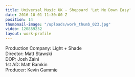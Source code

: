 ```yaml
---
title: Universal Music UK - Sheppard 'Let Me Down Easy'
date: 2016-10-01 11:30:00 Z
position: 14
thumbnail-image: "/uploads/work_thumb_023.jpg"
video: 120859232
layout: work-profile
---
```


Production Company: Light + Shade<br>
Director: Matt Stawski<br>
DOP: Josh Zaini<br>
1st AD: Matt Bamkin<br>
Producer: Kevin Gammie<br>